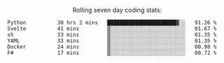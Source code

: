 <!--<p align="center">
  <img width="auto" src ="https://github-readme-stats.vercel.app/api/top-langs/?username=syrkis&layout=compact&hide_border=true&theme=darcula&bg_color=00000000&langs_count=6&hide=jupyter%20notebook,JavaScript,HTML" width = 400>
      <img src ="https://github-readme-streak-stats.herokuapp.com?user=syrkis&theme=darcula&hide_border=true&background=FFFFFF00" width = 400>

</p>-->
<p align="center">Rolling seven day coding stats:</p>
<!--START_SECTION:waka-->

```text
Python          38 hrs 2 mins   ██████████████████████▓░░   91.26 %
Svelte          41 mins         ▒░░░░░░░░░░░░░░░░░░░░░░░░   01.67 %
sh              33 mins         ▒░░░░░░░░░░░░░░░░░░░░░░░░   01.35 %
YAML            33 mins         ▒░░░░░░░░░░░░░░░░░░░░░░░░   01.35 %
Docker          24 mins         ▒░░░░░░░░░░░░░░░░░░░░░░░░   00.98 %
F#              17 mins         ▒░░░░░░░░░░░░░░░░░░░░░░░░   00.72 %
```

<!--END_SECTION:waka-->
